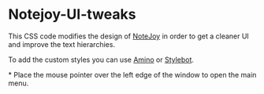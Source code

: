 # Notejoy-UI-tweaks

This CSS code modifies the design of [NoteJoy](https://notejoy.com/) in order to get a cleaner UI and improve the text hierarchies.

To add the custom styles you can use [Amino](https://aminoeditor.com/) or [Stylebot](https://stylebot.dev/).

\* Place the mouse pointer over the left edge of the window to open the main menu.
